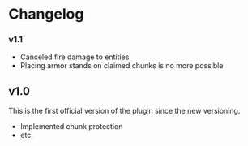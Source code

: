 # Changelog
### v1.1
- Canceled fire damage to entities
- Placing armor stands on claimed chunks is no more possible

## v1.0
This is the first official version of the plugin since the new versioning.
- Implemented chunk protection
- etc.
